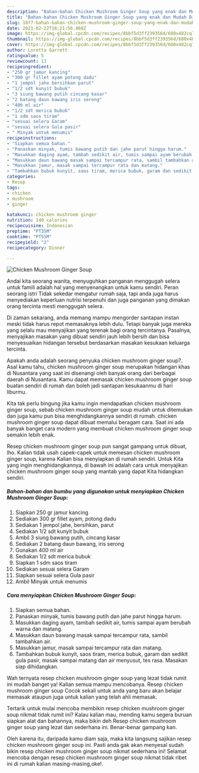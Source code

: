 ```yaml
---
description: "Bahan-bahan Chicken Mushroom Ginger Soup yang enak dan Mudah Dibuat"
title: "Bahan-bahan Chicken Mushroom Ginger Soup yang enak dan Mudah Dibuat"
slug: 1077-bahan-bahan-chicken-mushroom-ginger-soup-yang-enak-dan-mudah-dibuat
date: 2021-02-22T16:21:56.868Z
image: https://img-global.cpcdn.com/recipes/8bbf5d3ff239356d/680x482cq70/chicken-mushroom-ginger-soup-foto-resep-utama.jpg
thumbnail: https://img-global.cpcdn.com/recipes/8bbf5d3ff239356d/680x482cq70/chicken-mushroom-ginger-soup-foto-resep-utama.jpg
cover: https://img-global.cpcdn.com/recipes/8bbf5d3ff239356d/680x482cq70/chicken-mushroom-ginger-soup-foto-resep-utama.jpg
author: Loretta Garrett
ratingvalue: 5
reviewcount: 13
recipeingredient:
- "250 gr jamur kancing"
- "300 gr fillet ayam potong dadu"
- "1 jempol jahe bersihkan parut"
- "1/2 sdt kunyit bubuk"
- "3 siung bawang putih cincang kasar"
- "2 batang daun bawang iris serong"
- "400 ml air"
- "1/2 sdt merica bubuk"
- "1 sdm saos tiram"
- "sesuai selera Garam"
- "sesuai selera Gula pasir"
- " Minyak untuk menumis"
recipeinstructions:
- "Siapkan semua bahan."
- "Panaskan minyak, tumis bawang putih dan jahe parut hingga harum."
- "Masukkan daging ayam, tambah sedikit air, tumis sampai ayam berubah warna dan matang."
- "Masukkan daun bawang masak sampai tercampur rata, sambil tambahkan air."
- "Masukkan jamur, masak sampai tercampur rata dan matang."
- "Tambahkan bubuk kunyit, saos tiram, merica bubuk, garam dan sedikit gula pasir, masak sampai matang dan air menyusut, tes rasa. Masakan siap dihidangkan."
categories:
- Resep
tags:
- chicken
- mushroom
- ginger

katakunci: chicken mushroom ginger 
nutrition: 140 calories
recipecuisine: Indonesian
preptime: "PT35M"
cooktime: "PT55M"
recipeyield: "2"
recipecategory: Dinner

---
```



![Chicken Mushroom Ginger Soup](https://img-global.cpcdn.com/recipes/8bbf5d3ff239356d/680x482cq70/chicken-mushroom-ginger-soup-foto-resep-utama.jpg)

Andai kita seorang wanita, menyuguhkan panganan menggugah selera untuk famili adalah hal yang menyenangkan untuk kamu sendiri. Peran seorang istri Tidak sekedar mengatur rumah saja, tapi anda juga harus menyediakan keperluan nutrisi terpenuhi dan juga panganan yang dimakan orang tercinta mesti menggugah selera.

Di zaman  sekarang, anda memang mampu mengorder santapan instan meski tidak harus repot memasaknya lebih dulu. Tetapi banyak juga mereka yang selalu mau menyajikan yang terenak bagi orang tercintanya. Pasalnya, menyajikan masakan yang dibuat sendiri jauh lebih bersih dan bisa menyesuaikan hidangan tersebut berdasarkan masakan kesukaan keluarga tercinta. 



Apakah anda adalah seorang penyuka chicken mushroom ginger soup?. Asal kamu tahu, chicken mushroom ginger soup merupakan hidangan khas di Nusantara yang saat ini disenangi oleh banyak orang dari berbagai daerah di Nusantara. Kamu dapat memasak chicken mushroom ginger soup buatan sendiri di rumah dan boleh jadi santapan kesukaanmu di hari liburmu.

Kita tak perlu bingung jika kamu ingin mendapatkan chicken mushroom ginger soup, sebab chicken mushroom ginger soup mudah untuk ditemukan dan juga kamu pun bisa menghidangkannya sendiri di rumah. chicken mushroom ginger soup dapat dibuat memalui beragam cara. Saat ini ada banyak banget cara modern yang membuat chicken mushroom ginger soup semakin lebih enak.

Resep chicken mushroom ginger soup pun sangat gampang untuk dibuat, lho. Kalian tidak usah capek-capek untuk memesan chicken mushroom ginger soup, karena Kalian bisa menyiapkan di rumah sendiri. Untuk Kita yang ingin menghidangkannya, di bawah ini adalah cara untuk menyajikan chicken mushroom ginger soup yang mantab yang dapat Kita hidangkan sendiri.

<!--inarticleads1-->

##### Bahan-bahan dan bumbu yang digunakan untuk menyiapkan Chicken Mushroom Ginger Soup:

1. Siapkan 250 gr jamur kancing
1. Sediakan 300 gr fillet ayam, potong dadu
1. Sediakan 1 jempol jahe, bersihkan, parut
1. Sediakan 1/2 sdt kunyit bubuk
1. Ambil 3 siung bawang putih, cincang kasar
1. Sediakan 2 batang daun bawang, iris serong
1. Gunakan 400 ml air
1. Sediakan 1/2 sdt merica bubuk
1. Siapkan 1 sdm saos tiram
1. Sediakan sesuai selera Garam
1. Siapkan sesuai selera Gula pasir
1. Ambil  Minyak untuk menumis




<!--inarticleads2-->

##### Cara menyiapkan Chicken Mushroom Ginger Soup:

1. Siapkan semua bahan.
1. Panaskan minyak, tumis bawang putih dan jahe parut hingga harum.
1. Masukkan daging ayam, tambah sedikit air, tumis sampai ayam berubah warna dan matang.
1. Masukkan daun bawang masak sampai tercampur rata, sambil tambahkan air.
1. Masukkan jamur, masak sampai tercampur rata dan matang.
1. Tambahkan bubuk kunyit, saos tiram, merica bubuk, garam dan sedikit gula pasir, masak sampai matang dan air menyusut, tes rasa. Masakan siap dihidangkan.




Wah ternyata resep chicken mushroom ginger soup yang lezat tidak rumit ini mudah banget ya! Kalian semua mampu mencobanya. Resep chicken mushroom ginger soup Cocok sekali untuk anda yang baru akan belajar memasak ataupun juga untuk kalian yang telah ahli memasak.

Tertarik untuk mulai mencoba membikin resep chicken mushroom ginger soup nikmat tidak rumit ini? Kalau kalian mau, mending kamu segera buruan siapkan alat dan bahannya, maka bikin deh Resep chicken mushroom ginger soup yang lezat dan sederhana ini. Benar-benar gampang kan. 

Oleh karena itu, daripada kamu diam saja, maka kita langsung sajikan resep chicken mushroom ginger soup ini. Pasti anda gak akan menyesal sudah bikin resep chicken mushroom ginger soup nikmat sederhana ini! Selamat mencoba dengan resep chicken mushroom ginger soup nikmat tidak ribet ini di rumah kalian masing-masing,oke!.

